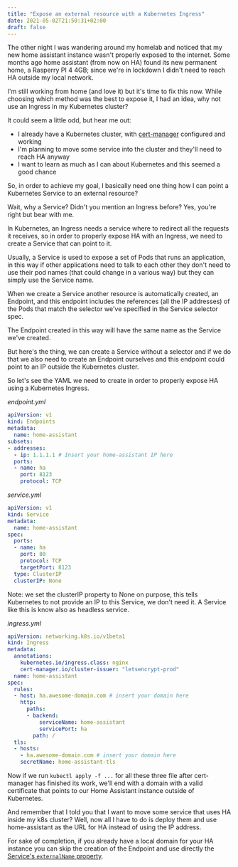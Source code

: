 ```yaml
---
title: "Expose an external resource with a Kubernetes Ingress"
date: 2021-05-02T21:50:31+02:00
draft: false
---
```


The other night I was wandering around my homelab and noticed that my new home assistant instance wasn't properly exposed to the internet. Some months ago home assistant (from now on HA) found its new permanent home, a Rasperry PI 4 4GB; since we're in lockdown I didn't need to reach HA outside my local network.

I'm still working from home (and love it) but it's time to fix this now. While choosing which method was the best to expose it, I had an idea, why not use an Ingress in my Kubernetes cluster?

It could seem a little odd, but hear me out:

- I already have a Kubernetes cluster, with [cert-manager](https://cert-manager.io/docs/) configured and working
- I'm planning to move some service into the cluster and they'll need to reach HA anyway
- I want to learn as much as I can about Kubernetes and this seemed a good chance

So, in order to achieve my goal, I basically need one thing how I can point a Kubernetes Service to an external resource?

Wait, why a Service? Didn't you mention an Ingress before? Yes, you're right but bear with me.

In Kubernetes, an Ingress needs a service where to redirect all the requests it receives, so in order to properly expose HA with an Ingress, we need to create a Service that can point to it.

Usually, a Service is used to expose a set of Pods that runs an application, in this way if other applications need to talk to each other they don't need to use their pod names (that could change in a various way) but they can simply use the Service name.

When we create a Service another resource is automatically created, an Endpoint, and this endpoint includes the references (all the IP addresses) of the Pods that match the selector we've specified in the Service selector spec.

The Endpoint created in this way will have the same name as the Service we've created.

But here's the thing, we can create a Service without a selector and if we do that we also need to create an Endpoint ourselves and this endpoint could point to an IP outside the Kubernetes cluster.

So let's see the YAML we need to create in order to properly expose HA using a Kubernetes Ingress.

_endpoint.yml_

```yaml
apiVersion: v1
kind: Endpoints
metadata:
  name: home-assistant
subsets:
- addresses:
  - ip: 1.1.1.1 # Insert your home-assistant IP here
  ports:
  - name: ha
    port: 8123
    protocol: TCP
```

_service.yml_

```yaml
apiVersion: v1
kind: Service
metadata:
  name: home-assistant
spec:
  ports:
  - name: ha
    port: 80
    protocol: TCP
    targetPort: 8123
  type: ClusterIP
  clusterIP: None
```

Note: we set the clusterIP property to None on purpose, this tells Kubernetes to not provide an IP to this Service, we don't need it. A Service like this is know also as headless service.

_ingress.yml_

```yaml
apiVersion: networking.k8s.io/v1beta1
kind: Ingress
metadata:
  annotations:
    kubernetes.io/ingress.class: nginx
    cert-manager.io/cluster-issuer: "letsencrypt-prod"
  name: home-assistant
spec:
  rules:
  - host: ha.awesome-domain.com # insert your domain here
    http:
      paths:
      - backend:
          serviceName: home-assistant
          servicePort: ha
        path: /
  tls:
  - hosts:
    - ha.awesome-domain.com # insert your domain here
    secretName: home-assistant-tls
```

Now if we run `kubectl apply -f ...` for all these three file after cert-manager has finished its work, we'll end with a domain with a valid certificate that points to our Home Assistant instance outside of Kubernetes.

And remember that I told you that I want to move some service that uses HA inside my k8s cluster? Well, now all I have to do is deploy them and use home-assistant as the URL for HA instead of using the IP address.

For sake of completion, if you already have a local domain for your HA instance you can skip the creation of the Endpoint and use directly the [Service's `externalName` property](https://kubernetes.io/docs/concepts/services-networking/service/#externalname). 